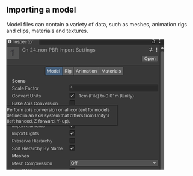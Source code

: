 ## Importing a model

Model files can contain a variety of data, such as meshes, animation rigs and clips, materials and textures.


![](./setting.png)

